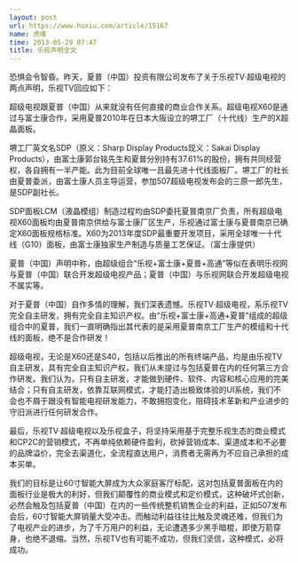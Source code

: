 ```yaml
---
layout: post
url: https://www.huxiu.com/article/15167
name: 虎嗅
time: 2013-05-29 07:47
title: 乐视声明全文
---
```

恐惧会令智昏。昨天，夏普（中国）投资有限公司发布了关于乐视TV·超级电视的两点声明，乐视TV回应如下：

超级电视跟夏普（中国）从来就没有任何直接的商业合作关系。超级电视X60是通过与富士康合作，采用夏普2010年在日本大阪设立的堺工厂（十代线）生产的X超晶面板。

堺工厂英文名SDP（原义：Sharp Display Products现义：Sakai Display Products），由富士康郭台铭先生和夏普分别持有37.61%的股份，拥有共同经营权，各自拥有一半产能。此为目前全球唯一且最先进十代线面板厂。堺工厂的社长由夏普委派，由富士康人员主导运营，参加507超级电视发布会的三原一郎先生，是SDP副社长。

SDP面板LCM（液晶模组）制造过程均由SDP委托夏普南京厂负责，所有超级电视X60面板均由夏普南京供给与富士康厂区生产，乐视通过富士康与夏普南京已确定X60面板规格标准。X60为2013年度SDP最重要开发项目，采用全球唯一十代线（G10）面板，由富士康独家生产制造与质量工艺保证。（富士康提供）

夏普（中国）声明中称，由超级组合“乐视+富士康+夏普+高通”等似在表明乐视网与夏普（中国）联合开发超级电视产品；夏普（中国）与乐视网联合开发超级电视不属实等。

对于夏普（中国）自作多情的理解，我们深表遗憾。乐视TV·超级电视，系乐视TV完全自主研发，拥有完全自主知识产权。由“乐视+富士康+高通+夏普”组成的超级组合中的夏普，我们一直明确指出其代表的是采用夏普南京工厂生产的模组和十代线的面板，绝不是合作研发！

超级电视，无论是X60还是S40，包括以后推出的所有终端产品，均是由乐视TV自主研发，具有完全自主知识产权，我们从未提过与包括夏普在内的任何第三方合作研发。我们认为，只有自主研发，才能做到硬件、软件、内容和核心应用的完美结合；只有自主研发，依靠互联网模式，才能打造出极致体验的UI系统，我们不会也不屑于跟没有智能电视研发能力，不敢拥抱变化，阻碍技术革新和产业进步的守旧派进行任何研发合作。

最后，乐视TV·超级电视以及乐视盒子，将坚持采用基于完整乐视生态的商业模式和CP2C的营销模式，不再单纯依赖硬件盈利，砍掉营销成本、渠道成本和不必要的品牌溢价，完全去渠道化，全流程直达用户，消费者无需再为不应自己承担的成本买单。

我们的目标是让60寸智能大屏成为大众家庭客厅标配，这对包括夏普面板在内的面板行业是极大的利好，但我们颠覆性的商业模式和定价模式，这种破坏式创新，必然会触及包括夏普（中国）在内的一些传统整机销售企业的利益，正如507发布会后，60寸智能大屏销量大受冲击。而触动利益往往比触及灵魂还难，但我们为了电视产业的进步，为了千万用户的利益，无论遭遇多少黑手暗棍，即使万箭穿身，也绝不退缩。当然，乐视TV也有可能不成功，但我们坚信，这种模式，必将成功。

